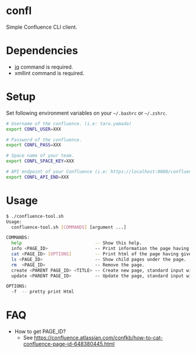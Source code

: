# confl

Simple Confluence CLI client.

# Dependencies
 * [jq](https://stedolan.github.io/jq/) command is required.
 * xmllint command is required.

# Setup

Set following environment variables on your `~/.bashrc` or `~/.zshrc`.

```sh
# Username of the confluence. (i.e: taro.yamada)
export CONFL_USER=XXX

# Password of the confluence.
export CONFL_PASS=XXX

# Space name of your team.
export CONFL_SPACE_KEY=XXX

# API endpoint of your Confluence (i.e: https://localhost:8080/confluence/rest/api/content)
export CONFL_API_END=XXX
```

# Usage

```sh
$ ./confluence-tool.sh
Usage:
  confluence-tool.sh [COMMANDS] [argument ...]

COMMANDS:
  help                            -- Show this help.
  info <PAGE_ID>                  -- Print information the page having given PAGE_ID.
  cat <PAGE_ID> [OPTIONS]         -- Print html of the page having given PAGE_ID.
  ls <PAGE_ID>                    -- Show child pages under the page.
  rm  <PAGE_ID>                   -- Remove the page.
  create <PARENT PAGE_ID> <TITLE> -- Create new page, standard input will be page body.
  update <PARENT PAGE_ID>         -- Update the page, standard input will be page body.

OPTIONS:
  -f  -- pretty print Html
```

# FAQ

* How to get PAGE_ID?
  + See https://confluence.atlassian.com/confkb/how-to-cat-confluence-page-id-648380445.html


